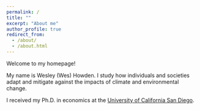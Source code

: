 ```yaml
---
permalink: /
title: ""
excerpt: "About me"
author_profile: true
redirect_from:
  - /about/
  - /about.html
---
```


Welcome to my homepage!

My name is Wesley (Wes) Howden. I study how individuals and societies adapt and mitigate against the impacts of climate and environmental change.

<!-- Previously, I was a postdoctoral research associate at the [University of Arizona Department of Economics](https://eller.arizona.edu/departments-research/schools-departments/economics) and worked with the [Arizona Institute for Resilience](https://environment.arizona.edu/aires).

 -->
 I received my Ph.D. in economics at the [University of California San Diego](https://economics.ucsd.edu/).

<!--- My name is Wesley (Wes) Howden. I am a postdoctoral research associate at the [University of Arizona Department of Economics](https://eller.arizona.edu/departments-research/schools-departments/economics) and work with the [Arizona Institute for Resilience](https://environment.arizona.edu/aires). I recently received my Ph.D. in economics at the University of California San Diego.

I study how individuals and societies adapt and mitigate against the impacts of climate and environmental change.

I will join Wesleyan University as an Assistant Professor of Economics in fall 2023.

<!---
## Education

*University of California San Diego*
- Ph.D. in Economics, 2021

*The University of Chicago*
- S.B. Mathematics, A.B. Economics, A.B. Political Science with honors, 2015
-->
